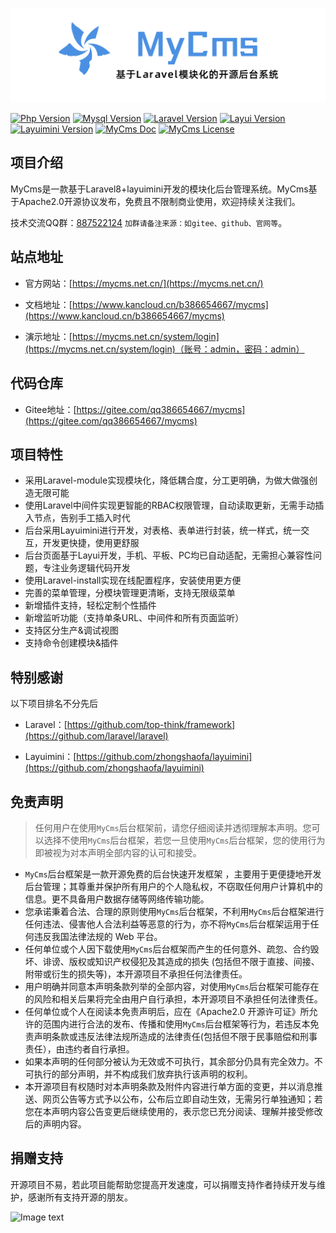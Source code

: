 
![MyCms-logo](public/mycms/common/images/logo-2.png)


[![Php Version](https://img.shields.io/badge/php-%3E=7.3.0-brightgreen.svg?maxAge=2592000&color=yellow)](https://github.com/php/php-src)
[![Mysql Version](https://img.shields.io/badge/mysql-%3E=5.7-brightgreen.svg?maxAge=2592000&color=orange)](https://www.mysql.com/)
[![Laravel Version](https://img.shields.io/badge/laravel-%3E=8.5-brightgreen.svg?maxAge=2592000)](https://github.com/laravel/laravel)
[![Layui Version](https://img.shields.io/badge/layui-=2.5.5-brightgreen.svg?maxAge=2592000&color=critical)](https://github.com/sentsin/layui)
[![Layuimini Version](https://img.shields.io/badge/layuimini-%3E=2.0.4.2-brightgreen.svg?maxAge=2592000&color=ff69b4)](https://github.com/zhongshaofa/layuimini)
[![MyCms Doc](https://img.shields.io/badge/docs-passing-green.svg?maxAge=2592000)](https://www.kancloud.cn/b386654667/mycms)
[![MyCms License](https://img.shields.io/badge/license-Apache2.0-green?maxAge=2592000&color=blue)](https://gitee.com/qq386654667/mycms/blob/master/LICENSE)

## 项目介绍

MyCms是一款基于Laravel8+layuimini开发的模块化后台管理系统。MyCms基于Apache2.0开源协议发布，免费且不限制商业使用，欢迎持续关注我们。

技术交流QQ群：[887522124](https://qm.qq.com/cgi-bin/qm/qr?k=y3Q3pCWJdIRtCzdLMGdqMv3Jx04bib8D&jump_from=webapi) `加群请备注来源：如gitee、github、官网等`。

## 站点地址

* 官方网站：[https://mycms.net.cn/](https://mycms.net.cn/)

* 文档地址：[https://www.kancloud.cn/b386654667/mycms](https://www.kancloud.cn/b386654667/mycms)

* 演示地址：[https://mycms.net.cn/system/login](https://mycms.net.cn/system/login)（账号：admin，密码：admin）

## 代码仓库

* Gitee地址：[https://gitee.com/qq386654667/mycms](https://gitee.com/qq386654667/mycms)


## 项目特性
* 采用Laravel-module实现模块化，降低耦合度，分工更明确，为做大做强创造无限可能
* 使用Laravel中间件实现更智能的RBAC权限管理，自动读取更新，无需手动插入节点，告别手工插入时代
* 后台采用Layuimini进行开发，对表格、表单进行封装，统一样式，统一交互，开发更快捷，使用更舒服
* 后台页面基于Layui开发，手机、平板、PC均已自动适配，无需担心兼容性问题，专注业务逻辑代码开发
* 使用Laravel-install实现在线配置程序，安装使用更方便
* 完善的菜单管理，分模块管理更清晰，支持无限级菜单
* 新增插件支持，轻松定制个性插件
* 新增监听功能（支持单条URL、中间件和所有页面监听）
* 支持区分生产&调试视图
* 支持命令创建模块&插件

## 特别感谢

以下项目排名不分先后

* Laravel：[https://github.com/top-think/framework](https://github.com/laravel/laravel)

* Layuimini：[https://github.com/zhongshaofa/layuimini](https://github.com/zhongshaofa/layuimini)



## 免责声明

>任何用户在使用`MyCms`后台框架前，请您仔细阅读并透彻理解本声明。您可以选择不使用`MyCms`后台框架，若您一旦使用`MyCms`后台框架，您的使用行为即被视为对本声明全部内容的认可和接受。

* `MyCms`后台框架是一款开源免费的后台快速开发框架 ，主要用于更便捷地开发后台管理；其尊重并保护所有用户的个人隐私权，不窃取任何用户计算机中的信息。更不具备用户数据存储等网络传输功能。
* 您承诺秉着合法、合理的原则使用`MyCms`后台框架，不利用`MyCms`后台框架进行任何违法、侵害他人合法利益等恶意的行为，亦不将`MyCms`后台框架运用于任何违反我国法律法规的 Web 平台。
* 任何单位或个人因下载使用`MyCms`后台框架而产生的任何意外、疏忽、合约毁坏、诽谤、版权或知识产权侵犯及其造成的损失 (包括但不限于直接、间接、附带或衍生的损失等)，本开源项目不承担任何法律责任。
* 用户明确并同意本声明条款列举的全部内容，对使用`MyCms`后台框架可能存在的风险和相关后果将完全由用户自行承担，本开源项目不承担任何法律责任。
* 任何单位或个人在阅读本免责声明后，应在《Apache2.0 开源许可证》所允许的范围内进行合法的发布、传播和使用`MyCms`后台框架等行为，若违反本免责声明条款或违反法律法规所造成的法律责任(包括但不限于民事赔偿和刑事责任），由违约者自行承担。
* 如果本声明的任何部分被认为无效或不可执行，其余部分仍具有完全效力。不可执行的部分声明，并不构成我们放弃执行该声明的权利。
* 本开源项目有权随时对本声明条款及附件内容进行单方面的变更，并以消息推送、网页公告等方式予以公布，公布后立即自动生效，无需另行单独通知；若您在本声明内容公告变更后继续使用的，表示您已充分阅读、理解并接受修改后的声明内容。


## 捐赠支持

开源项目不易，若此项目能帮助您提高开发速度，可以捐赠支持作者持续开发与维护，感谢所有支持开源的朋友。

![Image text](https://mycms.net.cn/donate_qrcode.png)
